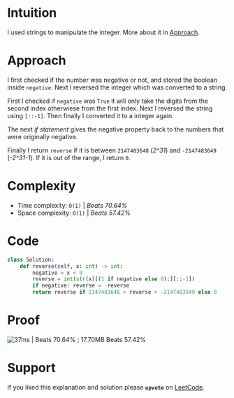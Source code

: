 # Intuition
I used strings to manipulate the integer. More about it in [Approach](#Approach).

# Approach
I first checked if the number was negative or not, and stored the boolean inside `negative`. Next I reversed the integer which was converted to a string. 

First I checked if `negative` was `True` it will only take the digits from the second index otherwiese from the first index. Next I reversed the string using `[::-1]`. Then finally I converted it to a integer again.

The next _if statement_ gives the negative property back to the numbers that were originally negative.

Finally I return `reverse` if it is between `2147483648` (_2^31_) and `-2147483649` (_-2^31-1_). If it is out of the range, I return `0`.

# Complexity
- Time complexity: `O(1)` | *Beats 70.64%*
- Space complexity: `O(1)` | *Beats 57.42%*

# Code
```Python
class Solution:
    def reverse(self, x: int) -> int:
        negative = x < 0
        reverse = int(str(x)[(1 if negative else 0):][::-1])
        if negative: reverse = -reverse
        return reverse if 2147483648 > reverse > -2147483649 else 0
```

# Proof

![37ms | Beats 70.64% ; 17.70MB Beats 57.42%](https://assets.leetcode.com/users/images/72c2714a-5b3a-4401-a6b2-9dcedd7cca43_1742454798.790245.png)

# Support

If you liked this explanation and solution please **`upvote`** on [LeetCode](https://leetcode.com/problems/reverse-integer/solutions/6558380/solution-for-reverse-integer-in-python-u-1d6b/).